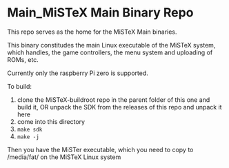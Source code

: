 # Main_MiSTeX Main Binary Repo

This repo serves as the home for the MiSTeX Main binaries.

This binary constitudes the main Linux executable of the MiSTeX system,
which handles, the game controllers, the menu system and uploading
of ROMs, etc.

Currently only the raspberry Pi zero is supported.

To build:

1. clone the MiSTeX-buildroot repo in the parent folder of this one and build it, OR unpack the SDK from the releases of this repo and unpack it here
2. come into this directory
3. `make sdk`
4. `make -j`

Then you have the MiSTer executable, which you need to copy
to /media/fat/ on the MiSTeX Linux system
